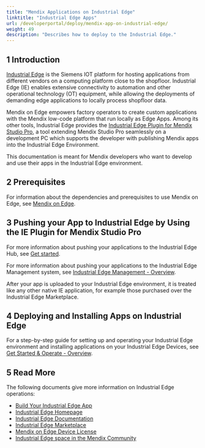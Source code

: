 ```yaml
---
title: "Mendix Applications on Industrial Edge"
linktitle: "Industrial Edge Apps"
url: /developerportal/deploy/mendix-app-on-industrial-edge/
weight: 49
description: "Describes how to deploy to the Industrial Edge."
---
```


## 1 Introduction

[Industrial Edge](https://new.siemens.com/global/en/products/automation/topic-areas/industrial-edge/production-machines.html) is the Siemens IOT platform for hosting applications from different vendors on a computing platform close to the shopfloor. Industrial Edge (IE) enables extensive connectivity to automation and other operational technology (OT) equipment, while allowing the deployments of demanding edge applications to locally process shopfloor data.

Mendix on Edge empowers factory operators to create custom applications with the Mendix low-code platform that run locally as Edge Apps. Among its other tools, Industrial Edge provides the [Industrial Edge Plugin for Mendix Studio Pro](https://marketplace.mendix.com/link/component/218436), a tool extending Mendix Studio Pro seamlessly on a development PC which supports the developer with publishing Mendix apps into the Industrial Edge Environment.

This documentation is meant for Mendix developers who want to develop and use their apps in the Industrial Edge environment.

## 2 Prerequisites

For information about the dependencies and prerequisites to use Mendix on Edge, see [Mendix on Edge](https://docs.eu1.edge.siemens.cloud/develop_an_application/mendix/user_journey.html).

## 3 Pushing your App to Industrial Edge by Using the IE Plugin for Mendix Studio Pro

For more information about pushing your applications to the Industrial Edge Hub, see [Get started](https://docs.eu1.edge.siemens.cloud/get_started_and_operate/industrial_edge_hub/setup/ieh_index.html).

For more information about pushing your applications to the Industrial Edge Management system, see [Industrial Edge Management - Overview](https://docs.eu1.edge.siemens.cloud/develop_an_application/mendix/user_journey.html).

After your app is uploaded to your Industrial Edge environment, it is treated like any other native IE application, for example those purchased over the Industrial Edge Marketplace.

## 4 Deploying and Installing Apps on Industrial Edge

For a step-by-step guide for setting up and operating your Industrial Edge environment and installing applications on your Industrial Edge Devices, see [Get Started & Operate - Overview](https://docs.eu1.edge.siemens.cloud/get_started_and_operate/index.html).

## 5 Read More

The following documents give more information on Industrial Edge operations:

* [Build Your Industrial Edge App](https://academy.mendix.com/link/paths/152/Build-Your-Industrial-Edge-App)
* [Industrial Edge Homepage](https://www.siemens.com/global/en/products/automation/topic-areas/industrial-edge.html)
* [Industrial Edge Documentation](https://docs.eu1.edge.siemens.cloud/index.html)
* [Industrial Edge Marketplace](https://www.dex.siemens.com/?selected=edge)
* [Mendix on Edge Device License](https://www.dex.siemens.com/edge/get-started/mendix-device-license)
* [Industrial Edge space in the Mendix Community](https://community.mendix.com/link/space/industrial-edge)
